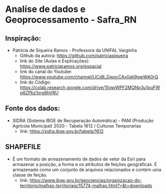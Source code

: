 # Analíse de dados e Geoprocessamento - Safra_RN

## Inspiração:
* Patrícia de Siqueira Ramos - Professora da UNIFAL Varginha
    * Github da autora: https://github.com/patriciasiqueira
    * link do Site (Aulas e Explicações): https://www.patriciaramos.org/espacial 
    * link do canal do Youtube: https://www.youtube.com/channel/UCd8_GwocCAx0aIi9gwWA0rQ
    * link do Código: https://colab.research.google.com/drive/15gwWPF2MQNp3u1puFWp6ZPbz1mg9hVRU

## Fonte dos dados:
* SIDRA (Sistema IBGE de Recuperação Automática) - PAM (Produção Agrícola Municipal) 2020 - Tabela 1612 / Culturas Temporarias
    * link: https://sidra.ibge.gov.br/tabela/1612

## SHAPEFILE 
* É um formato de armazenamento de dados de vetor da Esri para armazenar a posição, a forma e os atributos de feições geográficas. É armazenado como um conjunto de arquivos relacionados e contém uma classe de feição.
    * link: https://www.ibge.gov.br/geociencias/organizacao-do-territorio/malhas-territoriais/15774-malhas.html?=&t=downloads
    
